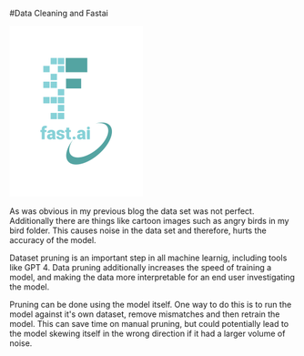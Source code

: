 #Data Cleaning and Fastai

![fastai_logo](../images/logo.png)

As was obvious in my previous blog the data set was not perfect. Additionally there are things like cartoon images such as angry birds in my bird folder. This causes noise in the data set and therefore, hurts the accuracy of the model.

Dataset pruning is an important step in all machine learnig, including tools like GPT 4. Data pruning additionally increases the speed of training a model, and making the data more interpretable for an end user investigating the model.

Pruning can be done using the model itself. One way to do this is to run the model against it's own dataset, remove mismatches and then retrain the model. This can save time on manual pruning, but could potentially lead to the model skewing itself in the wrong direction if it had a larger volume of noise.
